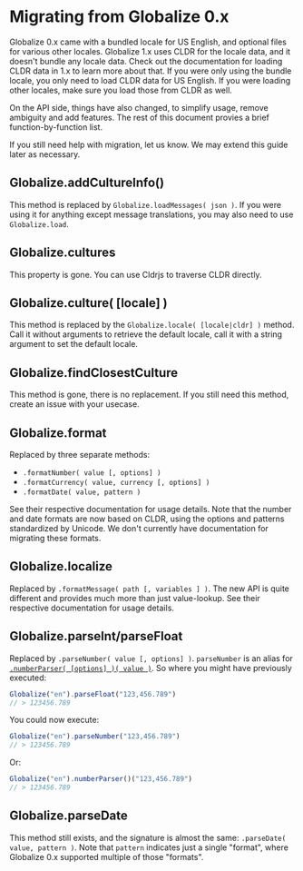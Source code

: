 # Migrating from Globalize 0.x

Globalize 0.x came with a bundled locale for US English, and optional files for various other locales. Globalize 1.x uses CLDR for the locale data, and it doesn't bundle any locale data. Check out the documentation for loading CLDR data in 1.x to learn more about that. If you were only using the bundle locale, you only need to load CLDR data for US English. If you were loading other locales, make sure you load those from CLDR as well.

On the API side, things have also changed, to simplify usage, remove ambiguity and add features. The rest of this document provies a brief function-by-function list.

If you still need help with migration, let us know. We may extend this guide later as necessary.

## Globalize.addCultureInfo()

This method is replaced by `Globalize.loadMessages( json )`. If you were using it for anything except message translations, you may also need to use `Globalize.load`.

## Globalize.cultures

This property is gone. You can use Cldrjs to traverse CLDR directly.

## Globalize.culture( [locale] )

This method is replaced by the `Globalize.locale( [locale|cldr] )` method. Call it without arguments to retrieve the default locale, call it with a string argument to set the default locale.

## Globalize.findClosestCulture

This method is gone, there is no replacement. If you still need this method, create an issue with your usecase.

## Globalize.format

Replaced by three separate methods:

* `.formatNumber( value [, options] )`
* `.formatCurrency( value, currency [, options] )`
* `.formatDate( value, pattern )`

See their respective documentation for usage details. Note that the number and date formats are now based on CLDR, using the options and patterns standardized by Unicode. We don't currently have documentation for migrating these formats.

## Globalize.localize

Replaced by `.formatMessage( path [, variables ] )`. The new API is quite different and provides much more than just value-lookup. See their respective documentation for usage details.

## Globalize.parseInt/parseFloat

Replaced by `.parseNumber( value [, options] )`.  `parseNumber` is an alias for [`.numberParser( [options] )( value )`](https://github.com/jquery/globalize/blob/master/doc/api/number/number-parser.md).  So where you might have previously executed:

```js
Globalize("en").parseFloat("123,456.789")
// > 123456.789
```

You could now execute:

```js
Globalize("en").parseNumber("123,456.789")
// > 123456.789
```

Or: 

```js
Globalize("en").numberParser()("123,456.789")
// > 123456.789
```

## Globalize.parseDate

This method still exists, and the signature is almost the same: `.parseDate( value, pattern )`. Note that `pattern` indicates just a single "format", where Globalize 0.x supported multiple of those "formats".
